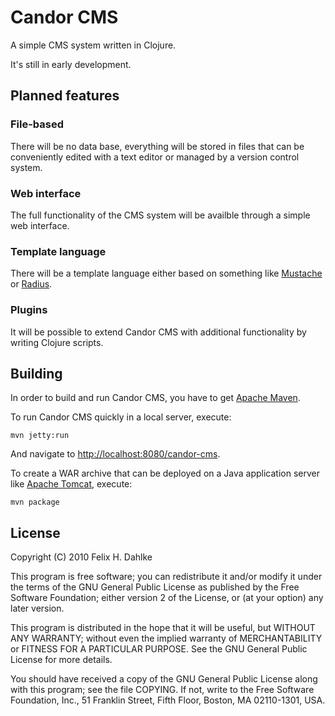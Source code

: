 Candor CMS
==========

A simple CMS system written in Clojure.

It's still in early development.

Planned features
----------------

### File-based

There will be no data base, everything will be stored in files that
can be conveniently edited with a text editor or managed by a version
control system.

### Web interface

The full functionality of the CMS system will be availble through a
simple web interface.

### Template language

There will be a template language either based on something like
[Mustache](http://mustache.github.com/) or
[Radius](http://radiantcms.org/).

### Plugins

It will be possible to extend Candor CMS with additional functionality
by writing Clojure scripts.

Building
--------

In order to build and run Candor CMS, you have to get
[Apache Maven](http://maven.apache.org/).

To run Candor CMS quickly in a local server, execute:

	mvn jetty:run
	
And navigate to [http://localhost:8080/candor-cms](http://localhost:8080/candor-cms).

To create a WAR archive that can be deployed on a Java application server like
[Apache Tomcat](http://tomcat.apache.org/), execute:

	mvn package


License
-------

Copyright (C) 2010 Felix H. Dahlke

This program is free software; you can redistribute it and/or
modify it under the terms of the GNU General Public License
as published by the Free Software Foundation; either version 2
of the License, or (at your option) any later version.

This program is distributed in the hope that it will be useful,
but WITHOUT ANY WARRANTY; without even the implied warranty of
MERCHANTABILITY or FITNESS FOR A PARTICULAR PURPOSE.  See the
GNU General Public License for more details.

You should have received a copy of the GNU General Public License
along with this program; see the file COPYING. If not, write to the
Free Software Foundation, Inc., 51 Franklin Street, Fifth Floor,
Boston, MA 02110-1301, USA.
